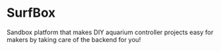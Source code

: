 
# SurfBox

Sandbox platform that makes DIY aquarium controller projects easy for makers by taking care of the backend for you!


